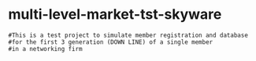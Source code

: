 # multi-level-market-tst-skyware
    #This is a test project to simulate member registration and database
    #for the first 3 generation (DOWN LINE) of a single member 
    #in a networking firm